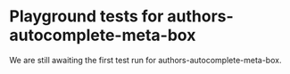 # Playground tests for authors-autocomplete-meta-box
We are still awaiting the first test run for authors-autocomplete-meta-box.
